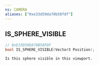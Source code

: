 ```yaml
---
ns: CAMERA
aliases: ["0xe33d59da70b58fdf"]
---
```

## IS_SPHERE_VISIBLE

```c
// 0xE33D59DA70B58FDF
bool IS_SPHERE_VISIBLE(Vector3 Position);
```

```
Is this sphere visible in this viewport.
```
